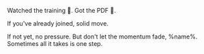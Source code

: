 Watched the training 🎥\. Got the PDF 📄\.

If you\'ve already joined\, solid move\.

If not yet\, no pressure\. But don\'t let the momentum fade\, %name%\. Sometimes all it takes is one step\.
